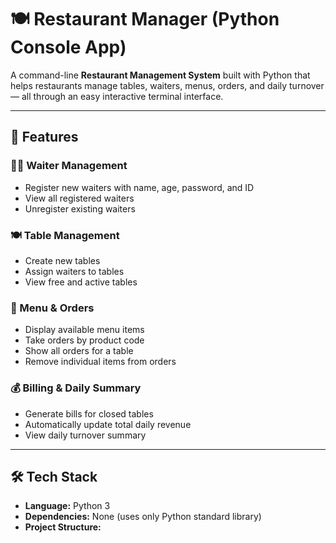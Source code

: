 # 🍽️ Restaurant Manager (Python Console App)

A command-line **Restaurant Management System** built with Python that helps restaurants manage tables, waiters, menus, orders, and daily turnover — all through an easy interactive terminal interface.

---

## 🚀 Features

### 👨‍🍳 Waiter Management
- Register new waiters with name, age, password, and ID  
- View all registered waiters  
- Unregister existing waiters  

### 🍽️ Table Management
- Create new tables  
- Assign waiters to tables  
- View free and active tables  

### 🧾 Menu & Orders
- Display available menu items  
- Take orders by product code  
- Show all orders for a table  
- Remove individual items from orders  

### 💰 Billing & Daily Summary
- Generate bills for closed tables  
- Automatically update total daily revenue  
- View daily turnover summary  

---

## 🛠️ Tech Stack

- **Language:** Python 3  
- **Dependencies:** None (uses only Python standard library)  
- **Project Structure:**

